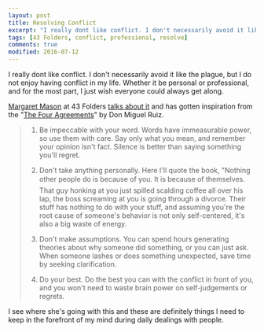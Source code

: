 ```yaml
---
layout: post
title: Resolving Conflict
excerpt: "I really dont like conflict. I don't necessarily avoid it like the plague, but I do not enjoy having conflict in my life. Whether it be personal or professional, and for the most part, I just wish everyone could always get along."
tags: [43 Folders, conflict, professional, resolve]
comments: true
modified: 2016-07-12
---
```


I really dont like conflict. I don't necessarily avoid it like the plague, but I do not enjoy having conflict in my life. Whether it be personal or professional, and for the most part, I just wish everyone could always get along.

<a rel="nofollow" target="_blank" href="http://www.43folders.com/people/margaretmason">Margaret Mason</a> at 43 Folders <a rel="nofollow" target="_blank" href="http://www.43folders.com/2007/11/05/resolve-conflict-quickly-four-agreements">talks about it</a> and has gotten inspiration from the "<a rel="nofollow" target="_blank" href="http://www.amazon.com/gp/offer-listing/1878424505?ie=UTF8&#038;tag=tquizzle.com-20&#038;linkCode=am2&#038;camp=1789&#038;creative=9325&#038;creativeASIN=1878424505">The Four Agreements</a>" by Don Miguel Ruiz.

> 1.  Be impeccable with your word.
> Words have immeasurable power, so use them with care. Say only what you mean, and remember your opinion isn't fact. Silence is better than saying something you'll regret.
>
> 2.  Don't take anything personally.
> Here I'll quote the book, "Nothing other people do is because of you. It is because of themselves. That guy honking at you just spilled scalding coffee all over his lap, the boss screaming at you is going through a divorce. Their stuff has nothing to do with your stuff, and assuming you're the root cause of someone's behavior is not only self-centered, it's also a big waste of energy.
>
> 3.  Don't make assumptions.
> You can spend hours generating theories about why someone did something, or you can just ask. When someone lashes or does something unexpected, save time by seeking clarification.
>
> 4.  Do your best.
> Do the best you can with the conflict in front of you, and you won't need to waste brain power on self-judgements or regrets.


I see where she's going with this and these are definitely things I need to keep in the forefront of my mind during daily dealings with people.
